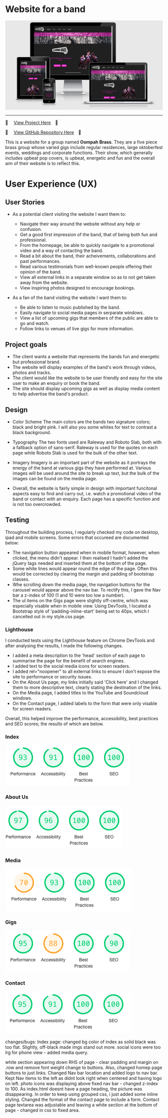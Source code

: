 # Website for a band


![An image of the website's homepage displayed on a monitor, laptop, ipad and mobile device](assets/images/readme/amiresponsive.png)



------

&#127930;&emsp; [View Project Here](https://olihickie.github.io/band_project/)&emsp;&#127930;

&#x1F3B5;&emsp; [View GitHub Repository Here](https://github.com/OliHickie/band_project)&emsp;&#x1F3B5;

This is a website for a group named **Oompah Brass**. They are a five piece brass group whose varied gigs include regular residences, large oktoberfest events, weddings and corporate functions. Their show, which generally includes upbeat pop covers, is upbeat, energetic and fun and the overall aim of their website is to reflect this.

# User Experience (UX)

## User Stories

  - As a potential client visiting the website I want them to:
    - Navigate their way around the website without any help or confusion. 
    - Get a good first impression of the band, that of being both fun and professional. 
    - From the homepage, be able to quickly navigate to a promotional video and a way of contacting the band.  
    - Read a bit about the band, their acheivements, collaborations and past performances. 
    - Read various testimonials from well-known people offering their opinion of the band. 
    - View all external links in a separate window so as to not get taken away from the website. 
    - View inspiring photos designed to encourage bookings.

  - As a fan of the band visiting the website I want them to:
    - Be able to listen to music published by the band.
    - Easily navigate to social media pages in serparate windows. 
    - View a list of upcoming gigs that members of the public are able to go and watch.
    - Follow links to venues of live gigs for more information. 

## Project goals

  - The client wants a website that represents the bands fun and energetic but professional brand. 
  - The website will display examples of the band's work through videos, photos and tracks. 
  - The client would like the website to be user friendly and easy for the site user to make an enquiry or book the band. 
  - The site should display upcoming gigs as well as display media content to help advertise the band's product.

## Design

  - Color Scheme
    The main colors are the bands two signature colors; black and bright pink. I will also you some whites for text to contrast a black background. 

  - Typography 
    The two fonts used are Raleway and Roboto Slab, both with a fallback option of sans-serif. Raleway is used for the quotes on each page while Roboto Slab is used for the bulk of the other text. 

  - Imagery
    Imagery is an important part of the website as it portrays the energy of the band at various gigs they have performed at. Various images will be used around the site to break up text, but the bulk of the images can be found on the media page. 

  - Overall, the website is fairly simple in design with important funcitonal aspects easy to find and carry out, i.e. watch a promotional video of the band or contact with an enquiry. Each page has a specific function and is not too overcrowded. 



## Testing

Throughout the building process, I regularly checked my code on desktop, ipad and mobile screens. Some errors that occureed are documented below:

  - The navigation button appeared when in mobile format, however, when clicked, the menu didn't appear. I then realised I hadn't added the jQuery tags needed and inserted them at the bottom of the page. 
  - Some white lines would appear round the edge of the page. Often this would be corrected by clearing the margin and padding of bootstrap classes. 
  - Whe scrolling down the media page, the navigation buttons for the carousel would appear above the nav bar. To rectify this, I gave the Nav bar a z-index of 100 (1 and 10 were too low a number).
  - The ul items on the Gigs page were slightly off-centre, which was especially visable when in mobile view. Using DevTools, I located a Bootstrap style of 'padding-inline-start' being set to 40px, which I cancelled out in my style.css page. 


### Lighthouse

I conducted tests using the Lighthouse feature on Chrome DevTools and after analysing the results, I made the following changes.
  - I added a meta description to the 'head' section of each page to summarise the page for the benefit of search engines. 
  - I added text to the social media icons for screen readers. 
  - I added rel="noopener" to all external links to ensure I don't expose the site to performance or security issues. 
  - On the About Us page, my links initially said 'Click here' and I changed them to more descriptive text, clearly stating the destination of the links. 
  - On the Media page, I added titles to the YouTube and Soundcloud windows. 
  - On the Contact page, I added labels to the form that were only visable for screen readers. 

Overall, this helped improve the performance, accessibility, best practices and SEO scores; the results of which are below.

### Index 
![Performance:93 Accessibility:91 Best Practices:100 SEO:100](assets/images/readme/lh-index.png)

### About Us
![Performance:97 Accessibility:96 Best Practices:100 SEO:100](assets/images/readme/lh-aboutus.png)

### Media
![Performance:70 Accessibility:93 Best Practices:100 SEO:100](assets/images/readme/lh-media.png)

### Gigs
![Performance:95 Accessibility:88 Best Practices:100 SEO:90](assets/images/readme/lh-gigs.png)

### Contact
![Performance:95 Accessibility:91 Best Practices:100 SEO:100](assets/images/readme/lh-contact.png)





changes/bugs:
Index page:
changed bg color of index as solid black was too flat. Slightly, off-black made imgs stand out more.
social icons were too lrg for phone view - added media query. 

white section appearing down RHS of page - clear padding and margin on .row and remove font weight change to buttons. Also, changed homep page buttons to just links. 
Changed Nav bar location and added logo to nav bar. Kept Nav items to the left as didnt look right when centered and having logo on left. 
photo icons was displaying above fixed nav bar - changed z-index to 100.
As index.html doesnt have a page heading, the picture was disappearing. In order to keep using grouped css, i just added some inline styling. 
Changed the format of the contact page to include a form.
Contact page textarea was adjustable and leaving a white section at the bottom of page - changed in css to fixed area. 